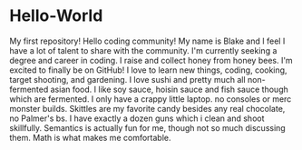 # Hello-World
My first repository! Hello coding community!
My name is Blake and I feel I have a lot of talent to share with the community.
I'm currently seeking a degree and career in coding.
I raise and collect honey from honey bees.
I'm excited to finally be on GitHub!
I love to learn new things, coding, cooking, target shooting, and gardening.
I love sushi and pretty much all non-fermented asian food. I like soy sauce, hoisin sauce and fish sauce though which are fermented.
I only have a crappy little laptop. no consoles or merc monster builds.
Skittles are my favorite candy besides any real chocolate, no Palmer's bs.
I have exactly a dozen guns which i clean and shoot skillfully.
Semantics is actually fun for me, though not so much discussing them.
Math is what makes me comfortable.
